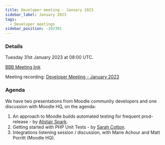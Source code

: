 ```yaml
---
title: Developer meeting - January 2023
sidebar_label: January 2023
tags:
  - Developer meetings
sidebar_position: -202301
---
```


### Details

Tuesday 31st January 2023 at 08:00 UTC.

[BBB Meeting link](https://moodle.org/mod/bigbluebuttonbn/view.php?id=8596)

Meeting recording: [Developer Meeting - January 2023](https://moodle.org/mod/bigbluebuttonbn/bbb_view.php?action=play&bn=1&rid=22&rtype=video)

### Agenda

We have two presentations from Moodle community developers and one discussion with Moodle HQ, on the agenda:

1. An approach to Moodle builds automated testing for frequent prod-release - by [Alistair Spark](https://moodle.org/user/profile.php?id=1434260).
2. Getting started with PHP Unit Tests - by [Sarah Cotton](https://moodle.org/user/profile.php?id=1595379).
3. Integrations listening session / discussion, with Marie Achour and Matt Porritt (Moodle HQ).
